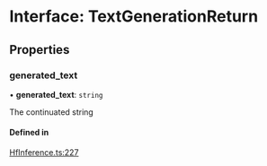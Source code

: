 # Interface: TextGenerationReturn

## Properties

### generated\_text

• **generated\_text**: `string`

The continuated string

#### Defined in

[HfInference.ts:227](https://github.com/huggingface/huggingface.js/blob/main/packages/inference/src/HfInference.ts#L227)
